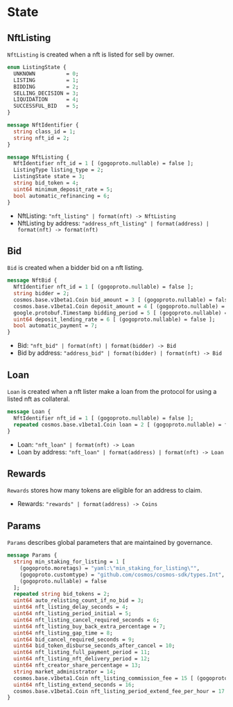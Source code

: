 <!--
order: 1
-->

# State

## NftListing

`NftListing` is created when a nft is listed for sell by owner.

```protobuf
enum ListingState {
  UNKNOWN          = 0;
  LISTING          = 1;
  BIDDING          = 2;
  SELLING_DECISION = 3;
  LIQUIDATION      = 4;
  SUCCESSFUL_BID   = 5;
}

message NftIdentifier {
  string class_id = 1;
  string nft_id = 2;
}

message NftListing {
  NftIdentifier nft_id = 1 [ (gogoproto.nullable) = false ];
  ListingType listing_type = 2;
  ListingState state = 3;
  string bid_token = 4;
  uint64 minimum_deposit_rate = 5;
  bool automatic_refinancing = 6;
}
```

- NftListing: `"nft_listing" | format(nft) -> NftListing`
- NftListing by address: `"address_nft_listing" | format(address) | format(nft) -> format(nft)`

## Bid

`Bid` is created when a bidder bid on a nft listing.

```protobuf
message NftBid {
  NftIdentifier nft_id = 1 [ (gogoproto.nullable) = false ];
  string bidder = 2;
  cosmos.base.v1beta1.Coin bid_amount = 3 [ (gogoproto.nullable) = false ];
  cosmos.base.v1beta1.Coin deposit_amount = 4 [ (gogoproto.nullable) = false ];
  google.protobuf.Timestamp bidding_period = 5 [ (gogoproto.nullable) = false ];
  uint64 deposit_lending_rate = 6 [ (gogoproto.nullable) = false ];
  bool automatic_payment = 7;
}
```

- Bid: `"nft_bid" | format(nft) | format(bidder) -> Bid`
- Bid by address: `"address_bid" | format(bidder) | format(nft) -> Bid`

## Loan

`Loan` is created when a nft lister make a loan from the protocol for using a listed nft as collateral.

```protobuf
message Loan {
  NftIdentifier nft_id = 1 [ (gogoproto.nullable) = false ];
  repeated cosmos.base.v1beta1.Coin loan = 2 [ (gogoproto.nullable) = false ];
}
```

- Loan: `"nft_loan" | format(nft) -> Loan`
- Loan by address: `"nft_loan" | format(address) | format(nft) -> Loan`

## Rewards

`Rewards` stores how many tokens are eligible for an address to claim.

- Rewards: `"rewards" | format(address) -> Coins`

## Params

`Params` describes global parameters that are maintained by governance.

```protobuf
message Params {
  string min_staking_for_listing = 1 [
    (gogoproto.moretags) = "yaml:\"min_staking_for_listing\"",
    (gogoproto.customtype) = "github.com/cosmos/cosmos-sdk/types.Int",
    (gogoproto.nullable) = false
  ];
  repeated string bid_tokens = 2;
  uint64 auto_relisting_count_if_no_bid = 3;
  uint64 nft_listing_delay_seconds = 4;
  uint64 nft_listing_period_initial = 5;
  uint64 nft_listing_cancel_required_seconds = 6;
  uint64 nft_listing_buy_back_extra_percentage = 7;
  uint64 nft_listing_gap_time = 8;
  uint64 bid_cancel_required_seconds = 9;
  uint64 bid_token_disburse_seconds_after_cancel = 10;
  uint64 nft_listing_full_payment_period = 11;
  uint64 nft_listing_nft_delivery_period = 12;
  uint64 nft_creator_share_percentage = 13;
  string market_administrator = 14;
  cosmos.base.v1beta1.Coin nft_listing_commission_fee = 15 [ (gogoproto.nullable) = false ];
  uint64 nft_listing_extend_seconds = 16;
  cosmos.base.v1beta1.Coin nft_listing_period_extend_fee_per_hour = 17 [ (gogoproto.nullable) = false ];
}
```
